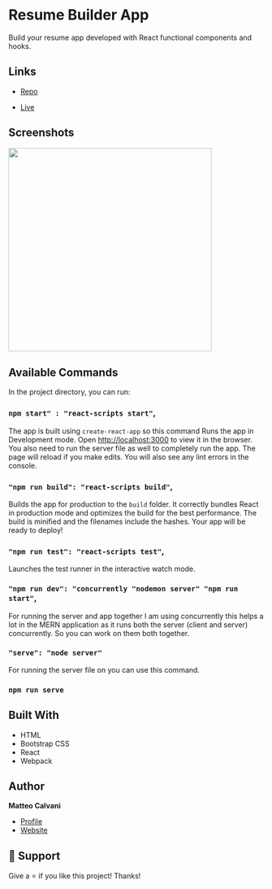 # Resume Builder App

<p>Build your resume app developed with React functional components and hooks.</p>

## Links

- [Repo](https://github.com/1987mat/CV_Application 'Repo')

- [Live](https://1987mat.github.io/CV_Application 'Live View')

## Screenshots

<img src="https://user-images.githubusercontent.com/64235918/194164867-d4315de5-7281-4bea-a3b0-2334e09aeb47.png" width="400"/>

## Available Commands

In the project directory, you can run:

### `npm start" : "react-scripts start"`,

The app is built using `create-react-app` so this command Runs the app in Development mode. Open [http://localhost:3000](http://localhost:3000) to view it in the browser. You also need to run the server file as well to completely run the app. The page will reload if you make edits.
You will also see any lint errors in the console.

### `"npm run build": "react-scripts build"`,

Builds the app for production to the `build` folder. It correctly bundles React in production mode and optimizes the build for the best performance. The build is minified and the filenames include the hashes. Your app will be ready to deploy!

### `"npm run test": "react-scripts test"`,

Launches the test runner in the interactive watch mode.

### `"npm run dev": "concurrently "nodemon server" "npm run start"`,

For running the server and app together I am using concurrently this helps a lot in the MERN application as it runs both the server (client and server) concurrently. So you can work on them both together.

### `"serve": "node server"`

For running the server file on you can use this command.

### `npm run serve`

## Built With

- HTML
- Bootstrap CSS
- React
- Webpack

## Author

**Matteo Calvani**

- [Profile](https://github.com/1987mat 'Matteo Calvani')
- [Website](https://1987mat.github.io/Portfolio_Site)

## 🤝 Support

Give a ⭐️ if you like this project! Thanks!
